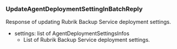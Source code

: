 ### UpdateAgentDeploymentSettingInBatchReply
Response of updating Rubrik Backup Service deployment settings.

- settings: list of AgentDeploymentSettingsInfos
  - List of Rubrik Backup Service deployment settings.
